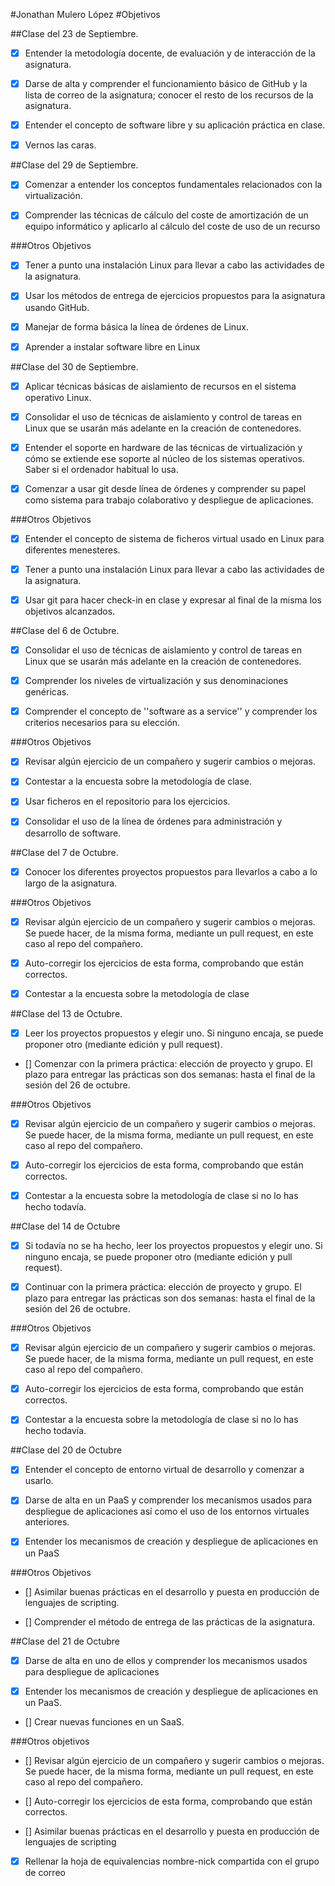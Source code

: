 #Jonathan Mulero López
#Objetivos

##Clase del 23 de Septiembre.

* [X] Entender la metodología docente, de evaluación y de interacción de la asignatura.

* [X] Darse de alta y comprender el funcionamiento básico de GitHub y la lista de correo de la asignatura; conocer el resto de los recursos de la asignatura.

* [X] Entender el concepto de software libre y su aplicación práctica en clase.

* [X] Vernos las caras.

##Clase del 29 de Septiembre.

* [X] Comenzar a entender los conceptos fundamentales relacionados con la virtualización.

* [X] Comprender las técnicas de cálculo del coste de amortización de un equipo informático y aplicarlo al cálculo del coste de uso de un recurso

###Otros Objetivos
* [X] Tener a punto una instalación Linux para llevar a cabo las actividades de la asignatura.

* [X] Usar los métodos de entrega de ejercicios propuestos para la asignatura usando GitHub.

* [X] Manejar de forma básica la línea de órdenes de Linux.

* [X] Aprender a instalar software libre en Linux

##Clase del 30 de Septiembre.

* [X]  Aplicar técnicas básicas de aislamiento de recursos en el sistema operativo Linux.

* [X]  Consolidar el uso de técnicas de aislamiento y control de tareas en Linux que se usarán más adelante en la creación de contenedores.

* [X]  Entender el soporte en hardware de las técnicas de virtualización y cómo se extiende ese soporte al núcleo de los sistemas operativos. Saber si el ordenador habitual lo usa.

* [X]  Comenzar a usar git desde línea de órdenes y comprender su papel como sistema para trabajo colaborativo y despliegue de aplicaciones.

###Otros Objetivos
* [X] Entender el concepto de sistema de ficheros virtual usado en Linux para diferentes menesteres.

* [X] Tener a punto una instalación Linux para llevar a cabo las actividades de la asignatura.

* [X]  Usar git para hacer check-in en clase y expresar al final de la misma los objetivos alcanzados.

##Clase del 6 de Octubre.

* [X]  Consolidar el uso de técnicas de aislamiento y control de tareas en Linux que se usarán más adelante en la creación de contenedores.

* [X]  Comprender los niveles de virtualización y sus denominaciones genéricas.

* [X]  Comprender el concepto de ''software as a service'' y comprender los criterios necesarios para su elección.

###Otros Objetivos
* [X]  Revisar algún ejercicio de un compañero y sugerir cambios o mejoras.

* [X]  Contestar a la encuesta sobre la metodología de clase.

* [X]  Usar ficheros en el repositorio para los ejercicios.

* [X]  Consolidar el uso de la línea de órdenes para administración y desarrollo de software.

##Clase del 7 de Octubre.

* [X]   Conocer los diferentes proyectos propuestos para llevarlos a cabo a lo largo de la asignatura.

###Otros Objetivos
* [X]  Revisar algún ejercicio de un compañero y sugerir cambios o mejoras. Se puede hacer, de la misma forma, mediante un pull request, en este caso al repo del compañero.

* [X]  Auto-corregir los ejercicios de esta forma, comprobando que están correctos.

* [X]  Contestar a la encuesta sobre la metodología de clase

##Clase del 13 de Octubre.
* [X]   Leer los proyectos propuestos y elegir uno. Si ninguno encaja, se puede proponer otro (mediante edición y pull request).

* []   Comenzar con la primera práctica: elección de proyecto y grupo. El plazo para entregar las prácticas son dos semanas: hasta el     final de la sesión del 26 de octubre.

###Otros Objetivos
* [X]  Revisar algún ejercicio de un compañero y sugerir cambios o mejoras. Se puede hacer, de la misma forma, mediante un pull request, en este caso al repo del compañero.

* [X]  Auto-corregir los ejercicios de esta forma, comprobando que están correctos.

* [X]  Contestar a la encuesta sobre la metodología de clase si no lo has hecho todavía.

##Clase del 14 de Octubre

* [X]  Si todavía no se ha hecho, leer los proyectos propuestos y elegir uno. Si ninguno encaja, se puede proponer otro (mediante edición y pull request).

* [X]  Continuar con la primera práctica: elección de proyecto y grupo. El plazo para entregar las prácticas son dos semanas: hasta el final de la sesión del 26 de octubre.

###Otros Objetivos

* [X]  Revisar algún ejercicio de un compañero y sugerir cambios o mejoras. Se puede hacer, de la misma forma, mediante un pull request, en este caso al repo del compañero.

* [X]  Auto-corregir los ejercicios de esta forma, comprobando que están correctos.

* [X]  Contestar a la encuesta sobre la metodología de clase si no lo has hecho todavía.

##Clase del 20 de Octubre

* [X]  Entender el concepto de entorno virtual de desarrollo y comenzar a usarlo.

* [X]  Darse de alta en un PaaS y comprender los mecanismos usados para despliegue de aplicaciones así como el uso de los entornos virtuales anteriores.

* [X]  Entender los mecanismos de creación y despliegue de aplicaciones en un PaaS

###Otros Objetivos

* []  Asimilar buenas prácticas en el desarrollo y puesta en producción de lenguajes de scripting.

* []  Comprender el método de entrega de las prácticas de la asignatura.

##Clase del 21 de Octubre

* [X]  Darse de alta en uno de ellos y comprender los mecanismos usados para despliegue de aplicaciones
 
* [X] Entender los mecanismos de creación y despliegue de aplicaciones en un PaaS.

* [] Crear nuevas funciones en un SaaS.

###Otros objetivos

* [] Revisar algún ejercicio de un compañero y sugerir cambios o mejoras. Se puede hacer, de la misma forma, mediante un pull request, en este caso al repo del compañero.

* [] Auto-corregir los ejercicios de esta forma, comprobando que están correctos.

* [] Asimilar buenas prácticas en el desarrollo y puesta en producción de lenguajes de scripting

* [X] Rellenar la hoja de equivalencias nombre-nick compartida con el grupo de correo


